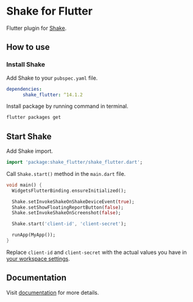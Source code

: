 # Shake for Flutter

Flutter plugin for [Shake](https://www.shakebugs.com).

## How to use

### Install Shake

Add Shake to your `pubspec.yaml` file.
```yaml
dependencies:
      shake_flutter: ^14.1.2
```

Install package by running command in terminal.
```bash
flutter packages get
```

## Start Shake

Add Shake import.
```dart
import 'package:shake_flutter/shake_flutter.dart';
```

Call `Shake.start()` method in the `main.dart` file.
```dart
void main() {
  WidgetsFlutterBinding.ensureInitialized();

  Shake.setInvokeShakeOnShakeDeviceEvent(true);
  Shake.setShowFloatingReportButton(false);
  Shake.setInvokeShakeOnScreenshot(false);

  Shake.start('client-id', 'client-secret');

  runApp(MyApp());
}
```

Replace `client-id` and `client-secret` with the actual values you have in [your workspace settings](https://app.shakebugs.com/settings/workspace#general).

## Documentation

Visit [documentation](https://www.shakebugs.com/docs) for more details.